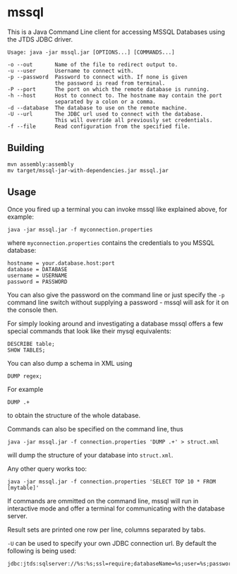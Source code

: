 mssql
=====

This is a Java Command Line client for accessing MSSQL Databases using the JTDS JDBC driver.

    Usage: java -jar mssql.jar [OPTIONS...] [COMMANDS...]

    -o --out       Name of the file to redirect output to.
    -u --user      Username to connect with.
    -p --password  Password to connect with. If none is given
                   the password is read from terminal.
    -P --port      The port on which the remote database is running.
    -h --host      Host to connect to. The hostname may contain the port
                   separated by a colon or a comma.
    -d --database  The database to use on the remote machine.
    -U --url       The JDBC url used to connect with the database.
                   This will override all previously set credentials.
    -f --file      Read configuration from the specified file.

Building
--------

```
mvn assembly:assembly
mv target/mssql-jar-with-dependencies.jar mssql.jar
```

Usage
-----

Once you fired up a terminal you can invoke mssql like explained above,
for example:

    java -jar mssql.jar -f myconnection.properties

where `myconnection.properties` contains the credentials to you MSSQL database:

    hostname = your.database.host:port
    database = DATABASE
    username = USERNAME
    password = PASSWORD

You can also give the password on the command line or just specify the `-p`
command line switch without supplying a password - mssql will ask for it on
the console then.

For simply looking around and investigating a database mssql offers a few
special commands that look like their mysql equivalents:

    DESCRIBE table;
    SHOW TABLES;

You can also dump a schema in XML using

    DUMP regex;

For example

    DUMP .+

to obtain the structure of the whole database.

Commands can also be specified on the command line, thus

    java -jar mssql.jar -f connection.properties 'DUMP .+' > struct.xml

will dump the structure of your database into `struct.xml`.

Any other query works too:

    java -jar mssql.jar -f connection.properties 'SELECT TOP 10 * FROM [mytable]'

If commands are ommitted on the command line, mssql will run in interactive
mode and offer a terminal for communicating with the database server.

Result sets are printed one row per line, columns separated by tabs.

`-U` can be used to specify your own JDBC connection url. By default the following is
being used:

    jdbc:jtds:sqlserver://%s:%s;ssl=require;databaseName=%s;user=%s;password=%s



